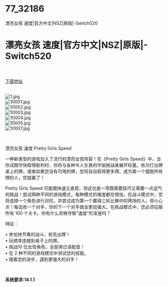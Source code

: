 # 77_32186
漂亮女孩 速度|官方中文|NSZ|原版|-Switch520
# 漂亮女孩 速度|官方中文|NSZ|原版|-Switch520
 <br/></br>
[下载地址](https://www.switch520.cc/article/32186 "下载地址")
<br/></br>

<p><img title="1.jpg" src="https://www.switch520.cc/muke_img/2022_06_02_403655e296bdc.jpg" alt="1.jpg"><br>
<img title="10001.jpg" src="https://www.switch520.cc/muke_img/2022_06_02_02b461de947ef.jpg" alt="10001.jpg"><br>
<img title="10002.jpg" src="https://www.switch520.cc/muke_img/2022_06_02_b93a9da5bfcce.jpg" alt="10002.jpg"><br>
<img title="10003.jpg" src="https://www.switch520.cc/muke_img/2022_06_02_78feb93569fec.jpg" alt="10003.jpg"><br>
<img title="10004.jpg" src="https://www.switch520.cc/muke_img/2022_06_02_b331568f857a9.jpg" alt="10004.jpg"><br>
<img title="10005.jpg" src="https://www.switch520.cc/muke_img/2022_06_02_d7f315bba3cf8.jpg" alt="10005.jpg"><br>
<img title="10007.jpg" src="https://www.switch520.cc/muke_img/2022_06_02_bff8d0e52bebc.jpg" alt="10007.jpg"></p>
<p>&nbsp;</p>
<p>漂亮女孩 速度 Pretty Girls Speed</p>
<p>一种新类型的游戏加入了流行的漂亮女孩阵容！在《Pretty Girls Speed》中，当你试图尽快取得胜利时，你将与各种令人生畏的华丽挑战者展开较量。依次打出牌桌上的牌，或者如果您没有可用的牌，您将自动获得更多牌。成为第一个摆脱所有牌的人，您就赢了！</p>
<p>Pretty Girls Speed 可能既快速又直观，但这也是一项既需要技巧又需要一点运气的挑战！尝试两种不同的游戏模式，每种模式的难度都在增加。在战斗模式中，您将选择一个角色进行对抗，并尝试成为第一个赢得三轮比赛中的两场的人。但小心点！每击败一个对手，你的下一个对手就会更加强大。在挑战模式中，您必须征服所有 100 个关卡。你有什么资格夺取“速度”的宝座吗？</p>
<p>特征：</p>
<p>• 参加快节奏的战斗，抢先出牌！<br>
• 玩顺序连接到桌子上的牌。<br>
• 挑战10 位女性角色，全部用日语配音！<br>
• 在 2 种不同的游戏模式中测试您的技能。<br>
• 随着您的进步，遇到更强大的对手！</p>
<p>&nbsp;</p>
<p><strong>系统要求:14.1.1</strong></p>



